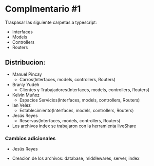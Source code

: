 # Complmentario #1
Traspasar las siguiente carpetas a typescript:
- Interfaces
- Models
- Controllers
- Routers
## Distribucion:
* Manuel Pincay
   - Carros(Interfaces, models, controllers, Routers)
* Branly Yudeh
   - Clientes y Trabajadores(Interfaces, models, controllers, Routers)
* Kelvin Muñoz
   - Espacios Servicios(Interfaces, models, controllers, Routers) 
* Ian Velez
   - Establecimiento(Interfaces, models, controllers, Routers) 
* Jesús Reyes
   - Reservas(Interfaces, models, controllers, Routers)
* Los archivos index se trabajaron con la herramienta liveShare 
### Cambios adicionales
* Jesús Reyes
 - Creacion de los archivos: database, middlewares, server, index